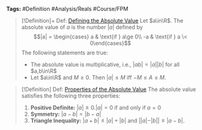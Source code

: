 ---
---

**Tags:** #Definition #Analysis/Reals  #Course/FPM 

 > 
 > \[!Definition\]+ Def: [Defining the Absolute Value](Defining%20the%20Absolute%20Value.md)
 > Let $a\in\R$. The absolute value of $a$ is the number $|a|$ defined by
 > $$|a| = \begin{cases} a & \text{if } a\ge 0\\
 > -a & \text{if } a \< 0\end{cases}$$
 > The following statements are true:
 > 
 > * The absolute value is multiplicative, i.e., $|ab|=|a||b|$ for all $a,b\in\R$
 > * Let $a\in\R$ and $M\ge 0$. Then $|a| \le M$ iff $-M\le A\le M$.

 > 
 > \[!Definition\] Def: [Properties of the Absolute Value](Defining%20the%20Absolute%20Value.md)
 > The absolute value satisfies the following three properties:
 > 
 > 1. **Positive Definite:** $|a| \ge 0. |a| = 0$ if and only if $a=0$
 > 1. **Symmetry:** $|a-b| = |b-a|$
 > 1. **Triangle Inequality:** $|a+b| \le |a| +|b|$ and $||a|-|b||\le |a-b|$.

